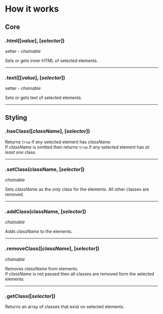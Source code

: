# How it works


## Core
### .html([*value*], [*selector*])    
setter - *chainable*

Sets or gets inner HTML of selected elements.

---
### .text([[*value*], [*selector*])
setter - *chainable*

Sets or gets text of selected elements.

---
## Styling
### .hasClass([*className*], [*selector*])

Returns `true` if *any* selected element has *className*  
If *className* is omitted then returns `true` if  *any* selected element has *at least one* class.

---
### .setClass(className, [*selector*])
*chainable*  

Sets *className* as the *only* class for the elements. All other classes are removed.

---
### .addClass(className, [*selector*])
*chainable*  

Adds *className* to the elements.

---
### .removeClass([*className*], [*selector*])
*chainable*  

Removes *className* from elements.  
If *className* is not passed then all classes are removed form the selected elements.

---
### .getClass([*selector*])

Returns an array of classes that exist on selected elements.
